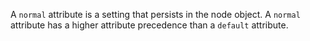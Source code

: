 A `normal` attribute is a setting that persists in the node object. A
`normal` attribute has a higher attribute precedence than a `default`
attribute.
